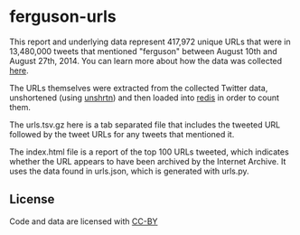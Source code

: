 # ferguson-urls 

This report and underlying data represent 417,972 unique URLs that were in 
13,480,000 tweets that mentioned "ferguson" between August 10th and August
27th, 2014. You can learn more about how the data was collected 
[here](http://inkdroid.org/journal/2014/08/30/a-ferguson-twitter-archive/).

The URLs themselves were extracted from the collected Twitter data, unshortened
(using [unshrtn](http://github.com/edsu/unshrtn)) and then loaded into 
[redis](http://redis.io) in order to count them.

The urls.tsv.gz here is a tab separated file that includes the tweeted 
URL followed by the tweet URLs for any tweets that mentioned it.

The index.html file is a report of the top 100 URLs tweeted, which indicates
whether the URL appears to have been archived by the Internet Archive. It uses
the data found in urls.json, which is generated with urls.py.

## License

Code and data are licensed with [CC-BY](https://creativecommons.org/licenses/by/2.0/)



